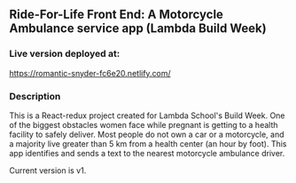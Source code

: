 ## Ride-For-Life Front End: A Motorcycle Ambulance service app (Lambda Build Week)

### Live version deployed at:
https://romantic-snyder-fc6e20.netlify.com/

### Description
This is a React-redux project created for Lambda School's Build Week. 
One of the biggest obstacles women face while pregnant is getting to a health facility to safely deliver. 
Most people do not own a car or a motorcycle, and a majority live greater than 5 km from a health center (an hour by foot).
This app identifies and sends a text to the nearest motorcycle ambulance driver.


Current version is v1.
